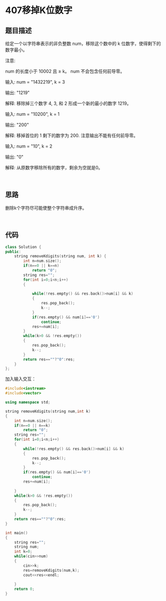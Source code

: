 # 407移掉K位数字

## 题目描述

给定一个以字符串表示的非负整数 num，移除这个数中的 k 位数字，使得剩下的数字最小。

注意:

num 的长度小于 10002 且 ≥ k。
num 不会包含任何前导零。

输入: num = "1432219", k = 3

输出: "1219"

解释: 移除掉三个数字 4, 3, 和 2 形成一个新的最小的数字 1219。


输入: num = "10200", k = 1

输出: "200"

解释: 移掉首位的 1 剩下的数字为 200. 注意输出不能有任何前导零。

输入: num = "10", k = 2

输出: "0"

解释: 从原数字移除所有的数字，剩余为空就是0。

<br/>

## 思路

删除k个字符尽可能使整个字符串成升序。

<br/>

## 代码

```C++
class Solution {
public:
    string removeKdigits(string num, int k) {
        int n=num.size();
        if(n==0 || k==n)
            return "0";
        string res="";
        for(int i=0;i<n;i++)
        {
            
            while(!res.empty() && res.back()>num[i] && k)
            {
                res.pop_back();
                k--;
            }
            if(res.empty() && num[i]=='0')
                continue;
            res+=num[i];
        }
        while(k>0 && !res.empty())
        {
            res.pop_back();
            k--;
        }
        return res==""?"0":res;
    }
};
```
加入输入交互：

```C++
#include<iostream>
#include<vector>

using namespace std;

string removeKdigits(string num,int k)
{
    int n=num.size();
    if(n==0 || n==k)
        return "0";
    string res="";
    for(int i=0;i<n;i++)
    {
        while(!res.empty() && res.back()>num[i] && k)
        {
            res.pop_back();
            k--;
        }
        if(res.empty() && num[i]=='0')
            continue;
        res+=num[i];
    
    }
    while(k>0 && !res.empty())
    {
        res.pop_back();
        k--;
    }
    return res==""?"0":res;
}

int main()
{
    string res="";
    string num;
    int k=0;
    while(cin>>num)
    {
        cin>>k;
        res=removeKdigits(num,k);
        cout<<res<<endl;
    
    }
    return 0;
}
```
